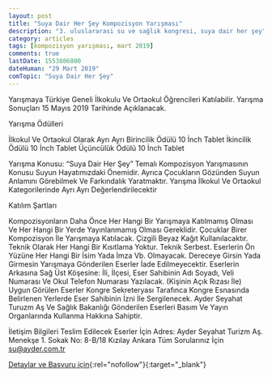 ```yaml
---
layout: post
title: "Suya Dair Her Şey Kompozisyon Yarışması"
description: "3. uluslararasi su ve sağlık kongresi, suya dair her şey"
category: articles
tags: [kompozisyon yarışması, mart 2019]
comments: true
lastDate: 1553806800
dateHuman: "29 Mart 2019"
comTopic: "Suya Dair Her Şey"
---
```


Yarışmaya Türkiye Geneli İlkokulu Ve Ortaokul Öğrencileri Katılabilir. Yarışma Sonuçları 15 Mayıs 2019 Tarihinde Açıklanacak.

Yarışma Ödülleri

İlkokul Ve Ortaokul Olarak Ayrı Ayrı
Birincilik Ödülü 10 İnch Tablet
İkincilik Ödülü 10 İnch Tablet
Üçüncülük Ödülü 10 İnch Tablet

Yarışma Konusu: “Suya Dair Her Şey” Temalı Kompozisyon Yarışmasının Konusu Suyun Hayatımızdaki Önemidir. Ayrıca Çocukların Gözünden Suyun Anlamını Görebilmek Ve Farkındalık Yaratmaktır.
Yarışma İlkokul Ve Ortaokul Kategorilerinde Ayrı Ayrı Değerlendirilecektir

Katılım Şartları

Kompozisyonların Daha Önce Her Hangi Bir Yarışmaya Katılmamış Olması Ve Her Hangi Bir Yerde Yayınlanmamış Olması Gereklidir.
Çocuklar Birer Kompozisyon İle Yarışmaya Katılacak.
Çizgili Beyaz Kağıt Kullanılacaktır.
Teknik Olarak Her Hangi Bir Kısıtlama Yoktur. Teknik Serbest.
Eserlerin Ön Yüzüne Her Hangi Bir İsim Yada İmza Vb. Olmayacak.
Dereceye Girsin Yada Girmesin Yarışmaya Gönderilen Eserler İade Edilmeyecektir.
Eserlerin Arkasına Sağ Üst Köşesine: İli, İlçesi, Eser Sahibinin Adı Soyadı, Veli Numarası Ve Okul Telefon Numarası Yazılacak. (Kişinin Açık Rızası İle)
Uygun Görülen Eserler Kongre Sekreteryası Tarafınca Kongre Esnasında Belirlenen Yerlerde Eser Sahibinin İzni İle Sergilenecek.
Ayder Seyahat Turuzm Aş Ve Sağlık Bakanlığı Gönderilen Eserleri Basım Ve Yayın Organlarında Kullanma Hakkına Sahiptir.

İletişim Bilgileri
Teslim Edilecek Eserler İçin Adres:
Ayder Seyahat Turizm Aş.
Menekşe 1. Sokak No: 8-B/18 Kızılay Ankara
Tüm Sorularınız İçin su@ayder.com.tr

[Detaylar ve Başvuru için](https://www.guncel-egitim.org/suya-dair-her-sey-kompozisyon-yarismasi/?utm_source=edebiyatyarismalari.com&utm_medium=affiliate&utm_campaign=cpc){:rel="nofollow"}{:target="_blank"}